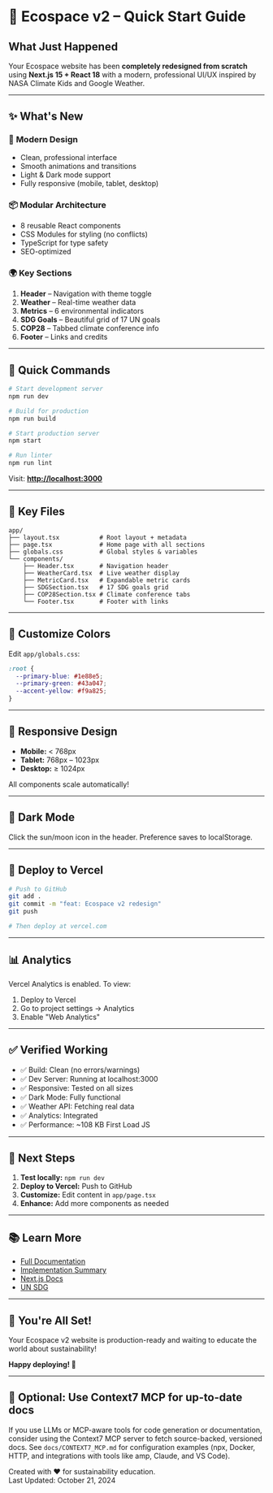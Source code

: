 # 🚀 Ecospace v2 – Quick Start Guide

## What Just Happened

Your Ecospace website has been **completely redesigned from scratch** using **Next.js 15 + React 18** with a modern, professional UI/UX inspired by NASA Climate Kids and Google Weather.

---

## ✨ What's New

### 🎨 **Modern Design**
- Clean, professional interface
- Smooth animations and transitions
- Light & Dark mode support
- Fully responsive (mobile, tablet, desktop)

### 📦 **Modular Architecture**
- 8 reusable React components
- CSS Modules for styling (no conflicts)
- TypeScript for type safety
- SEO-optimized

### 🌍 **Key Sections**
1. **Header** – Navigation with theme toggle
2. **Weather** – Real-time weather data
3. **Metrics** – 6 environmental indicators
4. **SDG Goals** – Beautiful grid of 17 UN goals
5. **COP28** – Tabbed climate conference info
6. **Footer** – Links and credits

---

## 🏃 Quick Commands

```bash
# Start development server
npm run dev

# Build for production
npm run build

# Start production server
npm start

# Run linter
npm run lint
```

Visit: **[http://localhost:3000](http://localhost:3000)**

---

## 📂 Key Files

```
app/
├── layout.tsx           # Root layout + metadata
├── page.tsx             # Home page with all sections
├── globals.css          # Global styles & variables
└── components/
    ├── Header.tsx       # Navigation header
    ├── WeatherCard.tsx  # Live weather display
    ├── MetricCard.tsx   # Expandable metric cards
    ├── SDGSection.tsx   # 17 SDG goals grid
    ├── COP28Section.tsx # Climate conference tabs
    └── Footer.tsx       # Footer with links
```

---

## 🎨 Customize Colors

Edit `app/globals.css`:

```css
:root {
  --primary-blue: #1e88e5;
  --primary-green: #43a047;
  --accent-yellow: #f9a825;
}
```

---

## 📱 Responsive Design

- **Mobile:** < 768px
- **Tablet:** 768px – 1023px
- **Desktop:** ≥ 1024px

All components scale automatically!

---

## 🌙 Dark Mode

Click the sun/moon icon in the header. Preference saves to localStorage.

---

## 🔗 Deploy to Vercel

```bash
# Push to GitHub
git add .
git commit -m "feat: Ecospace v2 redesign"
git push

# Then deploy at vercel.com
```

---

## 📊 Analytics

Vercel Analytics is enabled. To view:
1. Deploy to Vercel
2. Go to project settings → Analytics
3. Enable "Web Analytics"

---

## ✅ Verified Working

- ✅ Build: Clean (no errors/warnings)
- ✅ Dev Server: Running at localhost:3000
- ✅ Responsive: Tested on all sizes
- ✅ Dark Mode: Fully functional
- ✅ Weather API: Fetching real data
- ✅ Analytics: Integrated
- ✅ Performance: ~108 KB First Load JS

---

## 🎯 Next Steps

1. **Test locally:** `npm run dev`
2. **Deploy to Vercel:** Push to GitHub
3. **Customize:** Edit content in `app/page.tsx`
4. **Enhance:** Add more components as needed

---

## 📚 Learn More

- [Full Documentation](README.md)
- [Implementation Summary](REDESIGN_SUMMARY.md)
- [Next.js Docs](https://nextjs.org/docs)
- [UN SDG](https://www.un.org/sustainabledevelopment/)

---

## 🎉 You're All Set!

Your Ecospace v2 website is production-ready and waiting to educate the world about sustainability!

**Happy deploying! 🚀**

---

## 🧭 Optional: Use Context7 MCP for up-to-date docs

If you use LLMs or MCP-aware tools for code generation or documentation, consider using the Context7 MCP server to fetch source-backed, versioned docs. See `docs/CONTEXT7_MCP.md` for configuration examples (npx, Docker, HTTP, and integrations with tools like amp, Claude, and VS Code).


Created with ❤️ for sustainability education.  
Last Updated: October 21, 2024